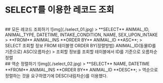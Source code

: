 # SELECT를 이용한 레코드 조회  
<br>  
## 모든 레코드 조회하기  
![img](./select_01.jpg)  
> **SELECT** ANIMAL_ID, ANIMAL_TYPE, DATETIME, INTAKE_CONDITION, NAME, SEX_UPON_INTAKE   
> **FROM** ANIMAL_INS **ORDER BY** ANIMAL_ID **ASC**;
> SELECT 조회할 정보 FROM 테이블명 ORDER BY(정렬방법) ANIMAL_ID(동물ID를 기준으로) ASC(오름차순)  
> 조회할 정보를 조회할 테이블에서 ID를 기준으로 오름차순 정렬  
<br>  
## 역순 정렬하기  
![img](./select_02.jpg)  
> **SELECT** NAME, DATETIME **FROM** ANIMAL_INS **ORDER BY** ANIMAL_ID **DESC**;  
> 역순으로 정렬하는 것을 요구하였기에 DESC(내림차순)를 이용했다.  

